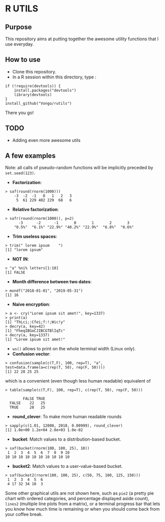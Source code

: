 # R UTILS
## Purpose
This repository aims at putting together the awesome utility functions that I use everyday.

## How to use
* Clone this repository.
* In a R session within this directory, type :
```
if (!require(devtools)) {
	install.packages("devtools")
	library(devtools)
}
install_github("Vongo/rutils")
```
There you go!

## TODO
* Adding even more awesome utils

## A few examples
Note: all calls of pseudo-random functions will be implicitly preceded by `set.seed(123)`.

* __Factorization__:
```
> saf(round(rnorm(1000)))
	-3  -2  -1   0   1   2   3
	 5  61 229 402 229  68   6
```
* __Relative factorization__:
```
> safr(round(rnorm(1000)), p=2)
	  -3      -2      -1       0       1       2       3
	"0.5%"  "6.1%" "22.9%" "40.2%" "22.9%"  "6.8%"  "0.6%"
```
* __Trim useless spaces__:
```
> trim(" lorem ipsum	")
[1] "lorem ipsum"
```
* __NOT IN__:
```
> "a" %ni% letters[1:10]
[1] FALSE
```
* __Month difference between two dates__:
```
> mondf("2018-01-01", "2019-05-31")
[1] 16
```
* __Naive encryption__:
```
> a <- cry("Lorem ipsum sit amet!", key=1337)
> print(a)
[1] "ThLci;:Cfei;f:!;Wic!y"
> decry(a, key=42)
[1] "FheqIBGoCJIBCGTBlIqTc"
> decry(a, key=1337)
[1] "Lorem ipsum sit amet!"
```
* `ws()` allows to print on the whole terminal width (Linux only).
* __Confusion vector__:
```
> confusion(sample(c(T,F), 100, rep=T), "a", test=data.frame(a=c(rep(T, 50), rep(F, 50))))
[1] 22 28 25 25
```
which is a convenient (even though less human readable) equivalent of
```
> table(sample(c(T,F), 100, rep=T), c(rep(T, 50), rep(F, 50)))

        FALSE TRUE
  FALSE    22   25
  TRUE     28   25
```
* __round_clever__:
To make more human readable rounds
```
> sapply(c(1.01, 12008, 2018, 0.00999), round_clever)
[1] 1.0e+00 1.2e+04 2.0e+03 1.0e-02
```
* __bucket__:
Match values to a distribution-based bucket.
```
> saf(bucket(rnorm(100, 100, 25), 10))
 1  2  3  4  5  6  7  8  9 10
10 10 10 10 10 10 10 10 10 10
```
* __bucket2__:
Match values to a user-value-based bucket.
```
> saf(bucket2(rnorm(100, 100, 25), c(50, 75, 100, 125, 150)))
 1  2  3  4  5  6
 4 17 32 34 10  3
```

Some other graphical utils are not shown here, such as `pie2` (a pretty pie chart with ordered categories, and percentage displayed aside count), `lines2` (multiple line plots from a matrix), or a terminal progress bar that lets you know how much time is remaining or when you should come back from your coffee break.
